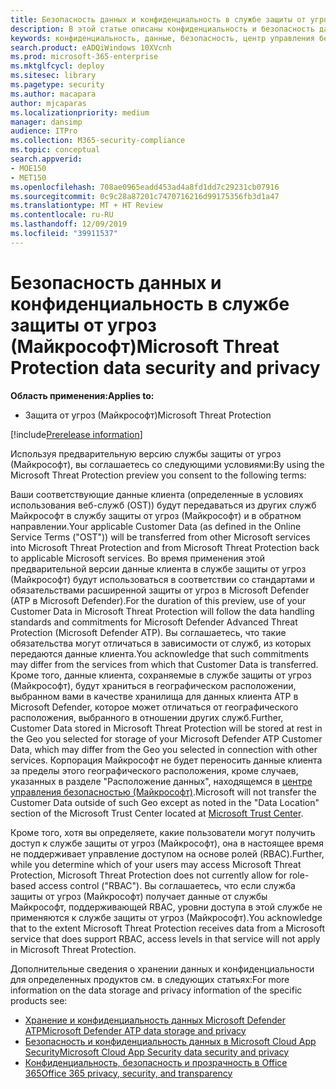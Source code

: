 ```yaml
---
title: Безопасность данных и конфиденциальность в службе защиты от угроз (Майкрософт)
description: В этой статье описаны конфиденциальность и безопасность данных службы.
keywords: конфиденциальность, данные, безопасность, центр управления безопасностью, сбор сведений
search.product: eADQiWindows 10XVcnh
ms.prod: microsoft-365-enterprise
ms.mktglfcycl: deploy
ms.sitesec: library
ms.pagetype: security
ms.author: macapara
author: mjcaparas
ms.localizationpriority: medium
manager: dansimp
audience: ITPro
ms.collection: M365-security-compliance
ms.topic: conceptual
search.appverid:
- MOE150
- MET150
ms.openlocfilehash: 708ae0965eadd453ad4a8fd1dd7c29231cb07916
ms.sourcegitcommit: 0c9c28a87201c7470716216d99175356fb3d1a47
ms.translationtype: MT + HT Review
ms.contentlocale: ru-RU
ms.lasthandoff: 12/09/2019
ms.locfileid: "39911537"
---
```

# <a name="microsoft-threat-protection-data-security-and-privacy"></a><span data-ttu-id="84bea-104">Безопасность данных и конфиденциальность в службе защиты от угроз (Майкрософт)</span><span class="sxs-lookup"><span data-stu-id="84bea-104">Microsoft Threat Protection data security and privacy</span></span>

<span data-ttu-id="84bea-105">**Область применения:**</span><span class="sxs-lookup"><span data-stu-id="84bea-105">**Applies to:**</span></span>
- <span data-ttu-id="84bea-106">Защита от угроз (Майкрософт)</span><span class="sxs-lookup"><span data-stu-id="84bea-106">Microsoft Threat Protection</span></span>

[!include[Prerelease information](prerelease.md)]

<span data-ttu-id="84bea-107">Используя предварительную версию службы защиты от угроз (Майкрософт), вы соглашаетесь со следующими условиями:</span><span class="sxs-lookup"><span data-stu-id="84bea-107">By using the Microsoft Threat Protection preview you consent to the following terms:</span></span>

<span data-ttu-id="84bea-108">Ваши соответствующие данные клиента (определенные в условиях использования веб-служб (OST)) будут передаваться из других служб Майкрософт в службу защиты от угроз (Майкрософт) и в обратном направлении.</span><span class="sxs-lookup"><span data-stu-id="84bea-108">Your applicable Customer Data (as defined in the Online Service Terms ("OST")) will be transferred from other Microsoft services into Microsoft Threat Protection and from Microsoft Threat Protection back to applicable Microsoft services.</span></span> <span data-ttu-id="84bea-109">Во время применения этой предварительной версии данные клиента в службе защиты от угроз (Майкрософт) будут использоваться в соответствии со стандартами и обязательствами расширенной защиты от угроз в Microsoft Defender (ATP в Microsoft Defender).</span><span class="sxs-lookup"><span data-stu-id="84bea-109">For the duration of this preview, use of your Customer Data in Microsoft Threat Protection will follow the data handling standards and commitments for Microsoft Defender Advanced Threat Protection (Microsoft Defender ATP).</span></span> <span data-ttu-id="84bea-110">Вы соглашаетесь, что такие обязательства могут отличаться в зависимости от служб, из которых передаются данные клиента.</span><span class="sxs-lookup"><span data-stu-id="84bea-110">You acknowledge that such commitments may differ from the services from which that Customer Data is transferred.</span></span> <span data-ttu-id="84bea-111">Кроме того, данные клиента, сохраняемые в службе защиты от угроз (Майкрософт), будут храниться в географическом расположении, выбранном вами в качестве хранилища для данных клиента ATP в Microsoft Defender, которое может отличаться от географического расположения, выбранного в отношении других служб.</span><span class="sxs-lookup"><span data-stu-id="84bea-111">Further, Customer Data stored in Microsoft Threat Protection will be stored at rest in the Geo you selected for storage of your Microsoft Defender ATP Customer Data, which may differ from the Geo you selected in connection with other services.</span></span> <span data-ttu-id="84bea-112">Корпорация Майкрософт не будет переносить данные клиента за пределы этого географического расположения, кроме случаев, указанных в разделе "Расположение данных", находящемся в [центре управления безопасностью (Майкрософт)](https://www.microsoft.com/trust-center).</span><span class="sxs-lookup"><span data-stu-id="84bea-112">Microsoft will not transfer the Customer Data outside of such Geo except as noted in the "Data Location" section of the Microsoft Trust Center located at [Microsoft Trust Center](https://www.microsoft.com/trust-center).</span></span>

<span data-ttu-id="84bea-113">Кроме того, хотя вы определяете, какие пользователи могут получить доступ к службе защиты от угроз (Майкрософт), она в настоящее время не поддерживает управление доступом на основе ролей (RBAC).</span><span class="sxs-lookup"><span data-stu-id="84bea-113">Further, while you determine which of your users may access Microsoft Threat Protection, Microsoft Threat Protection does not currently allow for role-based access control ("RBAC").</span></span> <span data-ttu-id="84bea-114">Вы соглашаетесь, что если служба защиты от угроз (Майкрософт) получает данные от службы Майкрософт, поддерживающей RBAC, уровни доступа в этой службе не применяются к службе защиты от угроз (Майкрософт).</span><span class="sxs-lookup"><span data-stu-id="84bea-114">You acknowledge that to the extent Microsoft Threat Protection receives data from a Microsoft service that does support RBAC, access levels in that service will not apply in Microsoft Threat Protection.</span></span>


<span data-ttu-id="84bea-115">Дополнительные сведения о хранении данных и конфиденциальности для определенных продуктов см. в следующих статьях:</span><span class="sxs-lookup"><span data-stu-id="84bea-115">For more information on the data storage and privacy information of the specific products see:</span></span>
- [<span data-ttu-id="84bea-116">Хранение и конфиденциальность данных Microsoft Defender ATP</span><span class="sxs-lookup"><span data-stu-id="84bea-116">Microsoft Defender ATP data storage and privacy</span></span>](https://docs.microsoft.com/windows/security/threat-protection/microsoft-defender-atp/data-storage-privacy)
- [<span data-ttu-id="84bea-117">Безопасность и конфиденциальность данных в Microsoft Cloud App Security</span><span class="sxs-lookup"><span data-stu-id="84bea-117">Microsoft Cloud App Security data security and privacy</span></span>](https://docs.microsoft.com/cloud-app-security/cas-compliance-trust)
- [<span data-ttu-id="84bea-118">Конфиденциальность, безопасность и прозрачность в Office 365</span><span class="sxs-lookup"><span data-stu-id="84bea-118">Office 365 privacy, security, and transparency</span></span>](https://docs.microsoft.com/office365/servicedescriptions/office-365-platform-service-description/privacy-security-and-transparency#advanced-threat-protection)